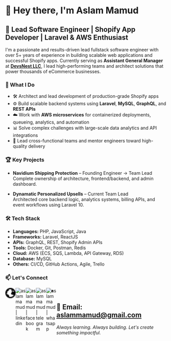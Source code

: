 # 👋 Hey there, I'm Aslam Mamud

## 🚀 Lead Software Engineer | Shopify App Developer | Laravel & AWS Enthusiast

I'm a passionate and results-driven lead fullstack software engineer with over 5+ years of experience in building scalable web applications and successful Shopify apps. Currently serving as **Assistant General Manager** at [**DevsNest LLC**][devsnest], I lead high-performing teams and architect solutions that power thousands of eCommerce businesses.

[devsnest]: https://www.linkedin.com/company/82790887

### 🧠 What I Do

- 🛠️ Architect and lead development of production-grade Shopify apps  
- ⚙️ Build scalable backend systems using **Laravel**, **MySQL**, **GraphQL**, and **REST APIs**  
- ☁️ Work with **AWS microservices** for containerized deployments, queueing, analytics, and automation  
- 📊 Solve complex challenges with large-scale data analytics and API integrations  
- 👥 Lead cross-functional teams and mentor engineers toward high-quality delivery

### 🏆 Key Projects

- **Navidium Shipping Protection** – Founding Engineer → Team Lead  
  Complete ownership of architecture, frontend/backend, and admin dashboard.

- **Dynamatic Personalized Upsells** – Current Team Lead  
  Architected core backend logic, analytics systems, billing APIs, and event workflows using Laravel 10.

### 🛠 Tech Stack

- **Languages:** PHP, JavaScript, Java  
- **Frameworks:** Laravel, ReactJS  
- **APIs:** GraphQL, REST, Shopify Admin APIs  
- **Tools:** Docker, Git, Postman, Redis  
- **Cloud:** AWS (ECS, SQS, Lambda, API Gateway, RDS)  
- **Database:** MySQL  
- **Others:** CI/CD, GitHub Actions, Agile, Trello

### 📫 Let's Connect

[<img align="left" alt="aslammamud" width="32px" src="https://raw.githubusercontent.com/iconic/open-iconic/master/svg/globe.svg" />][website]
[<img align="left" alt="aslammamud | linkedin" width="32px" src="https://cdn.jsdelivr.net/npm/simple-icons@v3/icons/linkedin.svg" />][linkedin]
[<img align="left" alt="aslammamud | facebook" width="32px" src="https://cdn.jsdelivr.net/npm/simple-icons@v3/icons/facebook.svg" />][facebook]
[<img align="left" alt="aslammamud | telegram" width="32px" src="https://cdn.jsdelivr.net/npm/simple-icons@v3/icons/telegram.svg" />][telegram]
[<img align="left" alt="aslammamud | whatsapp" width="32px" src="https://cdn.jsdelivr.net/npm/simple-icons@v3/icons/whatsapp.svg" />][whatsapp]

[website]: https://aslammamud.github.io/aslammamud
[linkedin]: https://linkedin.com/in/aslammamud
[facebook]: https://www.facebook.com/anonymous.mamud
[telegram]: https://t.me/aslammamud
[whatsapp]: https://api.whatsapp.com/send/?phone=8801521310261&text=Hello%21+Mamud%2C+Let%27s+Chat+on+Whatsapp.&app_absent=0

-
📧 Email: **aslammamud@gmail.com**
---

*Always learning. Always building. Let's create something impactful.*
